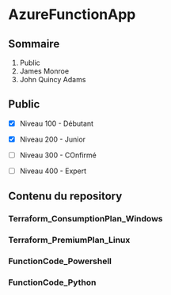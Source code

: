 # AzureFunctionApp

## Sommaire
1. Public
1. James Monroe
1. John Quincy Adams


## Public

- [x] Niveau 100 - Débutant
- [x] Niveau 200 - Junior
- [ ] Niveau 300 - COnfirmé
- [ ] Niveau 400 - Expert


## Contenu du repository


### Terraform_ConsumptionPlan_Windows


### Terraform_PremiumPlan_Linux

### FunctionCode_Powershell


### FunctionCode_Python
